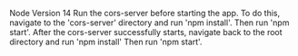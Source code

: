 Node Version 14
Run the cors-server before starting the app. To do this, navigate to the 'cors-server' directory and run 'npm install'.
Then run 'npm start'.
After the cors-server successfully starts, navigate back to the root directory and run 'npm install'
Then run 'npm start'.

